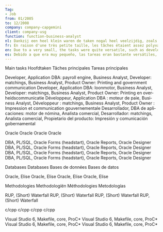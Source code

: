 ```yaml
---
Tag: 
- Job 
from: 01/2005
to: 12/2008
company: company-capgemini
client: company-usg
function: function-business-analyst
nl: Dankzij een heel klein waren de taken nogal heel veelzijdig, zoals developmer, application DBA, analist tot product owner. De ene dag was Bart Geluykens aan het ontwikkelen, de andere dag sta je in de field te bespreken met de werknemers hoe de matching moet werken en ondertussen krijg je telefoon van de drukker dat er problemen zijn met het verwerken van de documenten die op de post moeten.
fr: En raison d'une très petite taille, les tâches étaient assez polyvalentes, telles que développeur, DBA d'application, analyste à propriétaire de produit. Un jour, Bart Geluykens développait, le lendemain, vous êtes sur le terrain pour discuter avec les employés de la manière dont la mise en correspondance devrait fonctionner et, pendant ce temps, vous recevez un appel téléphonique de l'imprimeur indiquant qu'il y a des problèmes de traitement des documents qui ont été envoyés par courrier.
en: Due to a very small, the tasks were quite versatile, such as developer, application DBA, analyst to product owner. One day Bart Geluykens was developing, the next day you are in the field discussing with the employees how the matching should work and meanwhile you get a phone call from the printing firm that there are problems processing the documents that have been sent by mail.
es: Debido a que era muy pequeño, las tareas eran bastante versátiles, como desarrollador, DBA de aplicaciones, analista y propietario del producto. Un día Bart Geluykens estaba desarrollando, al día siguiente estás en el campo discutiendo con los empleados cómo debería funcionar el emparejamiento y mientras tanto recibes una llamada telefónica de la imprenta que hay problemas para procesar los documentos que se han enviado por correo.
---
```


<skillSets>
<skillSet>
<skillName lang="en">Main tasks</skillName>
<skillName lang="nl">Hoofdtaken</skillName>
<skillName lang="fr">Tâches principales</skillName>
<skillName lang="es">Tareas principales</skillName>

<skill lang="en">Developer, Application DBA: payroll engine, Business Analyst, Developer: matchings, Business Analyst, Product Owner: Printing and government communication</skill>
<skill lang="nl">Developer, Application DBA: loonmotor, Business Analyst, Developer: matchings, Business Analyst, Product Owner: Printing en overheidscommunicatie</skill>
<skill lang="fr">Développeur, Application DBA : moteur de paie, Business Analyst, Développeur : matchings, Business Analyst, Product Owner : Impression et communication gouvernementale</skill>
<skill lang="es">Desarrollador, DBA de aplicaciones: motor de nómina, Analista comercial, Desarrollador: matchings, Analista comercial, Propietario del producto: Impresión y comunicación gobernamental</skill>

</skillSet>

<skillSet>
<skillName lang="en">Oracle</skillName>
<skillName lang="nl">Oracle</skillName>
<skillName lang="fr">Oracle</skillName>
<skillName lang="es">Oracle</skillName>

<skill lang="en">DBA, PL/SQL, Oracle Forms (headstart), Oracle Reports, Oracle Designer</skill>
<skill lang="nl">DBA, PL/SQL, Oracle Forms (headstart), Oracle Reports, Oracle Designer</skill>
<skill lang="fr">DBA, PL/SQL, Oracle Forms (headstart), Oracle Reports, Oracle Designer</skill>
<skill lang="es">DBA, PL/SQL, Oracle Forms (headstart), Oracle Reports, Oracle Designer</skill>
</skillSet>

<skillSet>
<skillName lang="en">Databases</skillName>
<skillName lang="nl">Databases</skillName>
<skillName lang="fr">Bases de données</skillName>
<skillName lang="es">Bases de datos</skillName>

<skill lang="en">Oracle, Elise</skill>
<skill lang="nl">Oracle, Elise</skill>
<skill lang="fr">Oracle, Elise</skill>
<skill lang="es">Oracle, Elise</skill>
</skillSet>

<skillSet>
<skillName lang="en">Methodologies</skillName>
<skillName lang="nl">Methodologiën</skillName>
<skillName lang="fr">Méthodologies</skillName>
<skillName lang="es">Metodologías</skillName>

<skill lang="en">RUP, (Short) Waterfall</skill>
<skill lang="nl">RUP, (Short) Waterfall</skill>
<skill lang="fr">RUP, (Short) Waterfall</skill>
<skill lang="es">RUP, (Short) Waterfall</skill>
</skillSet>

<skillSet>
<skillName lang="en">c/cpp</skillName>
<skillName lang="nl">c/cpp</skillName>
<skillName lang="fr">c/cpp</skillName>
<skillName lang="es">c/cpp</skillName>

<skill lang="en">Visual Studio 6, Makefile, core, ProC*</skill>
<skill lang="nl">Visual Studio 6, Makefile, core, ProC*</skill>
<skill lang="fr">Visual Studio 6, Makefile, core, ProC*</skill>
<skill lang="es">Visual Studio 6, Makefile, core, ProC*</skill>
</skillSet>

</skillSets>